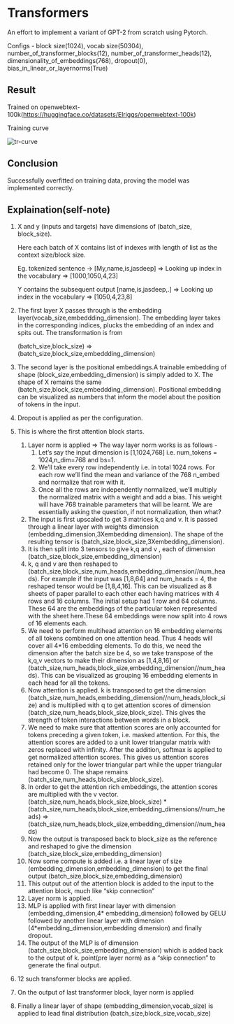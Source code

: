 # Transformers

An effort to implement a variant of GPT-2 from scratch using Pytorch.

Configs - block size(1024), vocab size(50304), number_of_transformer_blocks(12), number_of_transformer_heads(12), dimensionality_of_embeddings(768), dropout(0), bias_in_linear_or_layernorms(True)

## Result

Trained on openwebtext-100k(https://huggingface.co/datasets/Elriggs/openwebtext-100k)

Training curve


![tr-curve](https://i.ibb.co/HhnVRcR/W-B-Chart-4-6-2024-1-24-54-AM.png)


## Conclusion

Successfully overfitted on training data, proving the model was implemented correctly.



## Explaination(self-note)



1. X and y (inputs and targets) have dimensions of (batch_size, block_size). 

    Here each batch of X contains list of indexes with length of list as the context size/block size.


    Eg. tokenized sentence -> [My,name,is,jasdeep] => Looking up index in the vocabulary => [1000,1050,4,23]


    Y contains the subsequent output [name,is,jasdeep,.] => Looking up index in the vocabulary => [1050,4,23,8]


    	

2. The first layer X passes through is the embedding layer(vocab_size,embeddding_dimension). The embedding layer takes in the corresponding indices, plucks the embedding of an index and spits out. The transformation is from 

    (batch_size,block_size)  => (batch_size,block_size,embeddding_dimension)

3. The second layer is the positional embeddings.A trainable embedding of shape (block_size,embedding_dimension) is simply added to X. The shape of X remains the same (batch_size,block_size,embeddding_dimension). Positional embedding can be visualized as numbers that inform the model about the position of tokens in the input. 
4.  Dropout is applied as per the configuration.
5. This is where the first attention block starts.
    1. Layer norm is applied => The way layer norm works is as follows -
        1. Let’s say the input dimension is [1,1024,768] i.e. num_tokens = 1024,n_dim=768 and bs=1. 
        2. We’ll take every row independently i.e. in total 1024 rows. For each row we’ll find the mean and variance of the 768 n_embed and normalize that row with it.
        3. Once all the rows are independently normalized, we’ll multiply the normalized matrix with a weight and add a bias. This weight will have 768 trainable parameters that will be learnt. We are essentially asking the question, if not normalization, then what?
    2. The input is first upscaled to get 3 matrices k,q and v. It is passed through a linear layer with weights dimension (embedding_dimension,3Xembedding dimension). The shape of the resulting tensor is (batch_size,block_size,3Xembedding_dimension).
    3. It is then split into 3 tensors to give k,q and v , each of dimension (batch_size,block_size,embedding_dimension)
    4. k, q and v are then reshaped to (batch_size,block_size,num_heads,embedding_dimension//num_heads). For example if the input was [1,8,64] and num_heads = 4, the reshaped tensor would be [1,8,4,16]. This can be visualized as 8 sheets of paper parallel to each other each having matrices with 4 rows and 16 columns. The initial setup had 1 row and 64 columns. These 64 are the embeddings of the particular token represented with the sheet here.These 64 embeddings were now split into 4 rows of 16 elements each.
    5. We need to perform multihead attention on 16 embedding elements of all tokens combined on one attention head. Thus 4 heads will cover all 4*16 embedding elements. To do this, we need the dimension after the batch size be 4, so we take transpose of the k,q,v vectors to make their dimension as [1,4,8,16] or (batch_size,num_heads,block_size,embedding_dimension//num_heads). This can be visualized as grouping 16 embedding elements in each head for all the tokens.
    6. Now attention is applied. k is transposed to get the dimension (batch_size,num_heads,embedding_dimension//num_heads,block_size) and is multiplied with q to get attention scores of dimension (batch_size,num_heads,block_size,block_size). This gives the strength of token interactions between words in a block.
    7. We need to make sure that attention scores are only accounted for tokens preceding a given token, i.e. masked attention. For this, the attention scores are added to a unit lower triangular matrix with zeros replaced with infinity. After the addition, softmax is applied to get normalized attention scores. This gives us attention scores retained only for the lower triangular part while the upper triangular had become 0. The shape remains (batch_size,num_heads,block_size,block_size).
    8. In order to get the attention rich embeddings, the attention scores are multiplied with the v vector. (batch_size,num_heads,block_size,block_size) * (batch_size,num_heads,block_size,embedding_dimensions//num_heads) => (batch_size,num_heads,block_size,embedding_dimension//num_heads)
    9. Now the output is transposed back to block_size as the reference and reshaped to give the dimension (batch_size,block_size,embedding_dimension)
    10. Now some compute is added i.e. a linear layer of size (embedding_dimension,embedding_dimension) to get the final output  (batch_size,block_size,embedding_dimension)
    11. This output out of the attention block is added to the input to the attention block, much like “skip connection”
    12. Layer norm is applied.
    13. MLP is applied with first linear layer with dimension (embedding_dimension,4* embedding_dimension) followed by GELU followed by another linear layer with dimension (4*embedding_dimension,embedding dimension) and finally dropout.
    14. The output of the MLP is of dimension (batch_size,block_size,embedding_dimension) which is added back to the output of k. point(pre layer norm) as a “skip connection” to generate the final output.
6. 12 such transformer blocks are applied.
7. On the output of last transformer block, layer norm is applied
8. Finally a linear layer of shape (embedding_dimension,vocab_size) is applied to lead final distribution (batch_size,block_size,vocab_size)